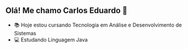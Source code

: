 ## Olá! Me chamo Carlos Eduardo 👋

- 📚 Hoje estou cursando Tecnologia em Análise e Desenvolvimento de Sistemas
- 💻 Estudando Linguagem Java

